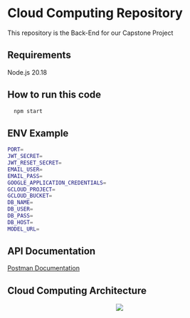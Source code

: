 # Cloud Computing Repository  
This repository is the Back-End for our Capstone Project  


  
## Requirements  

Node.js 20.18  


  
## How to run this code  
````bash
  npm start
````


## ENV Example
````bash
PORT=
JWT_SECRET=
JWT_RESET_SECRET=
EMAIL_USER=
EMAIL_PASS=
GOOGLE_APPLICATION_CREDENTIALS=
GCLOUD_PROJECT=
GCLOUD_BUCKET=
DB_NAME=
DB_USER=
DB_PASS=
DB_HOST=
MODEL_URL=

````



## API Documentation  
[Postman Documentation](https://documenter.getpostman.com/view/39243399/2sAYHwKQM5)  

## Cloud Computing Architecture
<div align="center">
  <img src="https://storage.googleapis.com/jkds12/WhatsApp%20Image%202024-12-03%20at%208.50.42%20PM.jpeg"]/>
</div>


